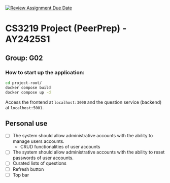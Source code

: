 [![Review Assignment Due Date](https://classroom.github.com/assets/deadline-readme-button-22041afd0340ce965d47ae6ef1cefeee28c7c493a6346c4f15d667ab976d596c.svg)](https://classroom.github.com/a/bzPrOe11)
# CS3219 Project (PeerPrep) - AY2425S1
## Group: G02

### How to start up the application:

```sh
cd project-root/
docker compose build
docker compose up -d
```

Access the frontend at `localhost:3000` and the question service (backend) at `localhost:5001`.



## Personal use

- [ ] The system should allow administrative accounts with the ability to manage users accounts.
  - CRUD functionalities of user accounts
- [ ] The system should allow administrative accounts with the ability to reset passwords of user accounts.
- [ ] Curated lists of questions
- [ ] Refresh button
- [ ] Top bar